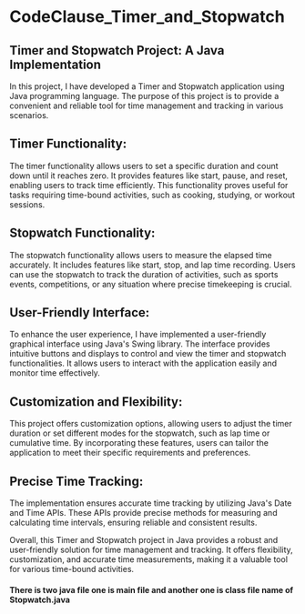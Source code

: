 # CodeClause_Timer_and_Stopwatch

## Timer and Stopwatch Project: A Java Implementation
In this project, I have developed a Timer and Stopwatch application using Java programming language. The purpose of this project is to provide a convenient and reliable tool for time management and tracking in various scenarios.

## Timer Functionality:
The timer functionality allows users to set a specific duration and count down until it reaches zero. It provides features like start, pause, and reset, enabling users to track time efficiently. This functionality proves useful for tasks requiring time-bound activities, such as cooking, studying, or workout sessions.

## Stopwatch Functionality:
The stopwatch functionality allows users to measure the elapsed time accurately. It includes features like start, stop, and lap time recording. Users can use the stopwatch to track the duration of activities, such as sports events, competitions, or any situation where precise timekeeping is crucial.

## User-Friendly Interface:
To enhance the user experience, I have implemented a user-friendly graphical interface using Java's Swing library. The interface provides intuitive buttons and displays to control and view the timer and stopwatch functionalities. It allows users to interact with the application easily and monitor time effectively.

## Customization and Flexibility:
This project offers customization options, allowing users to adjust the timer duration or set different modes for the stopwatch, such as lap time or cumulative time. By incorporating these features, users can tailor the application to meet their specific requirements and preferences.

## Precise Time Tracking:
The implementation ensures accurate time tracking by utilizing Java's Date and Time APIs. These APIs provide precise methods for measuring and calculating time intervals, ensuring reliable and consistent results.

Overall, this Timer and Stopwatch project in Java provides a robust and user-friendly solution for time management and tracking. It offers flexibility, customization, and accurate time measurements, making it a valuable tool for various time-bound activities.

#### There is two java file one is main file and another one is class file name of Stopwatch.java
